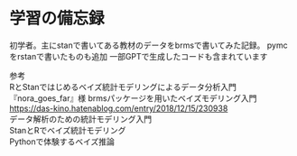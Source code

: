 # 学習の備忘録
初学者。主にstanで書いてある教材のデータをbrmsで書いてみた記録。
pymcをrstanで書いたものも追加
一部GPTで生成したコードも含まれています

参考\
 RとStanではじめるベイズ統計モデリングによるデータ分析入門\
『nora_goes_far』様 brmsパッケージを用いたベイズモデリング入門 https://das-kino.hatenablog.com/entry/2018/12/15/230938    
 データ解析のための統計モデリング入門\
 StanとRでベイズ統計モデリング\
 Pythonで体験するベイズ推論
